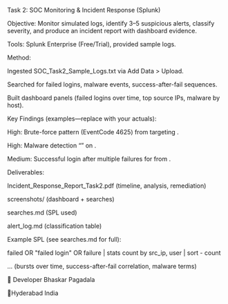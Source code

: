 Task 2: SOC Monitoring & Incident Response (Splunk)

Objective: Monitor simulated logs, identify 3–5 suspicious alerts, classify severity, and produce an incident report with dashboard evidence.

Tools: Splunk Enterprise (Free/Trial), provided sample logs.

Method:

Ingested SOC_Task2_Sample_Logs.txt via Add Data > Upload.

Searched for failed logins, malware events, success-after-fail sequences.

Built dashboard panels (failed logins over time, top source IPs, malware by host).

Key Findings (examples—replace with your actuals):

High: Brute-force pattern (EventCode 4625) from <IP> targeting <user>.

High: Malware detection “<signature>” on <host>.

Medium: Successful login after multiple failures for <user> from <IP>.

Deliverables:

Incident_Response_Report_Task2.pdf (timeline, analysis, remediation)

screenshots/ (dashboard + searches)

searches.md (SPL used)

alert_log.md (classification table)

Example SPL (see searches.md for full):

failed OR "failed login" OR failure | stats count by src_ip, user | sort - count

… (bursts over time, success-after-fail correlation, malware terms)

🧠 Developer
Bhaskar Pagadala

📍Hyderabad India
